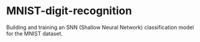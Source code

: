 # MNIST-digit-recognition
Building and training an SNN (Shallow Neural Network) classification model for the MNIST dataset.
